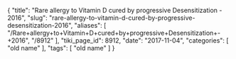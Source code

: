 {
    "title": "Rare allergy to Vitamin D cured by progressive Desensitization - 2016",
    "slug": "rare-allergy-to-vitamin-d-cured-by-progressive-desensitization-2016",
    "aliases": [
        "/Rare+allergy+to+Vitamin+D+cured+by+progressive+Desensitization+-+2016",
        "/8912"
    ],
    "tiki_page_id": 8912,
    "date": "2017-11-04",
    "categories": [
        "old name"
    ],
    "tags": [
        "old name"
    ]
}